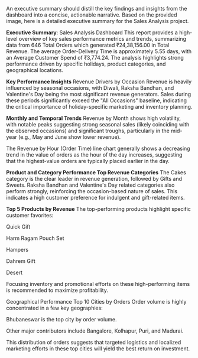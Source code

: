 
An executive summary should distill the key findings and insights from the dashboard into a concise, actionable narrative. Based on the provided image, here is a detailed executive summary for the Sales Analysis project.

**Executive Summary**: Sales Analysis Dashboard
This report provides a high-level overview of key sales performance metrics and trends, summarizing data from 646 Total Orders which generated ₹24,38,156.00 in Total Revenue. The average Order-Delivery Time is approximately 5.55 days, with an Average Customer Spend of ₹3,774.24. The analysis highlights strong performance driven by specific holidays, product categories, and geographical locations.

**Key Performance Insights**
Revenue Drivers by Occasion
Revenue is heavily influenced by seasonal occasions, with Diwali, Raksha Bandhan, and Valentine's Day being the most significant revenue generators. Sales during these periods significantly exceed the "All Occasions" baseline, indicating the critical importance of holiday-specific marketing and inventory planning.

**Monthly and Temporal Trends**
Revenue by Month shows high volatility, with notable peaks suggesting strong seasonal sales (likely coinciding with the observed occasions) and significant troughs, particularly in the mid-year (e.g., May and June show lower revenue).

The Revenue by Hour (Order Time) line chart generally shows a decreasing trend in the value of orders as the hour of the day increases, suggesting that the highest-value orders are typically placed earlier in the day.

**Product and Category Performance
Top Revenue Categories**
The Cakes category is the clear leader in revenue generation, followed by Gifts and Sweets. Raksha Bandhan and Valentine's Day related categories also perform strongly, reinforcing the occasion-based nature of sales. This indicates a high customer preference for indulgent and gift-related items.

**Top 5 Products by Revenue**
The top-performing products highlight specific customer favorites:

Quick Gift

Harm Ragam Pouch Set

Hampers

Dahrem Gift

Desert

Focusing inventory and promotional efforts on these high-performing items is recommended to maximize profitability.

Geographical Performance
Top 10 Cities by Orders
Order volume is highly concentrated in a few key geographies:

Bhubaneswar is the top city by order volume.

Other major contributors include Bangalore, Kolhapur, Puri, and Madurai.

This distribution of orders suggests that targeted logistics and localized marketing efforts in these top cities will yield the best return on investment.

